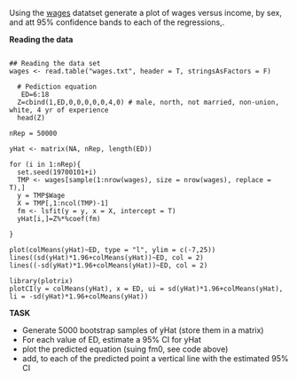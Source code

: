 


Using the [wages](https://github.com/gdlc/STAT_COMP/blob/master/wages.txt) datatset generate a plot of wages versus income, by sex, and att 95% confidence bands to each of the regressions,.

**Reading the data**

```{r}

## Reading the data set
wages <- read.table("wages.txt", header = T, stringsAsFactors = F)

  # Pediction equation
   ED=6:18
  Z=cbind(1,ED,0,0,0,0,0,4,0) # male, north, not married, non-union, white, 4 yr of experience
  head(Z)

nRep = 50000
  
yHat <- matrix(NA, nRep, length(ED))
  
for (i in 1:nRep){
  set.seed(19700101+i)
  TMP <- wages[sample(1:nrow(wages), size = nrow(wages), replace = T),]
  y = TMP$Wage
  X = TMP[,1:ncol(TMP)-1]
  fm <- lsfit(y = y, x = X, intercept = T)
  yHat[i,]=Z%*%coef(fm)
  
}
  
plot(colMeans(yHat)~ED, type = "l", ylim = c(-7,25))
lines((sd(yHat)*1.96+colMeans(yHat))~ED, col = 2)
lines((-sd(yHat)*1.96+colMeans(yHat))~ED, col = 2)

library(plotrix)
plotCI(y = colMeans(yHat), x = ED, ui = sd(yHat)*1.96+colMeans(yHat), li = -sd(yHat)*1.96+colMeans(yHat))

```


**TASK**
   - Generate 5000 bootstrap samples of yHat (store them in a matrix)
   - For each value of ED, estimate a 95% CI for yHat
   - plot the predicted equation (suing fm0, see code above)
   - add, to each of the predicted point a vertical line with the estimated 95% CI 

